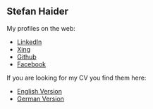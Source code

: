 ## Stefan Haider

My profiles on the web:

* [LinkedIn](https://at.linkedin.com/in/sthaider)
* [Xing](https://www.xing.com/profile/Stefan_Haider10)
* [Github](https://github.com/haidelber)
* [Facebook](https://www.facebook.com/haidelber)

If you are looking for my CV you find them here:

* [English Version](cv_en_StefanHaider.pdf)
* [German Version](cv_de_StefanHaider.pdf)
